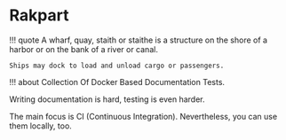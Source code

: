 # Rakpart

!!! quote
    A wharf, quay, staith or staithe is a structure on the shore of a harbor or on the bank of a river or canal.

    Ships may dock to load and unload cargo or passengers.

!!! about
    Collection Of Docker Based Documentation Tests.

Writing documentation is hard, testing is even harder.

The main focus is CI (Continuous Integration).
Nevertheless, you can use them locally, too.
